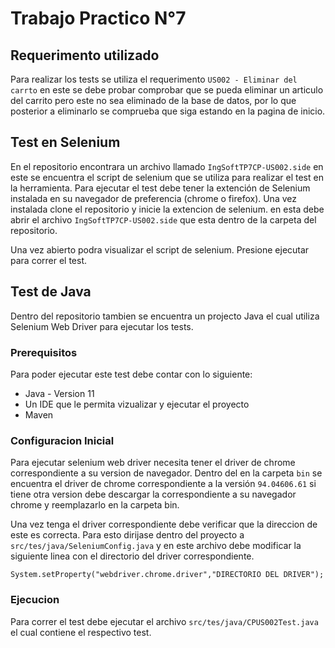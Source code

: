 # Trabajo Practico N°7

## Requerimento utilizado
Para realizar los tests se utiliza el requerimento `US002 - Eliminar del carrto` en este se debe probar comprobar que se pueda eliminar un articulo del carrito pero este no sea eliminado de la base de datos, por lo que posterior a eliminarlo se comprueba que siga estando en la pagina de inicio.

## Test en Selenium
En el repositorio encontrara un archivo llamado `IngSoftTP7CP-US002.side` en este se encuentra el script de selenium que se utiliza para realizar el test en la herramienta. 
Para ejecutar el test debe tener la extención de Selenium instalada en su navegador de preferencia (chrome o firefox). Una vez instalada clone el repositorio y inicie la extencion de selenium. en esta debe abrir el archivo `IngSoftTP7CP-US002.side` que esta dentro de la carpeta del repositorio. 

Una vez abierto podra visualizar el script de selenium. Presione ejecutar para correr el test. 

## Test de Java
Dentro del repositorio tambien se encuentra un projecto Java el cual utiliza Selenium Web Driver para ejecutar los tests.

### Prerequisitos
Para poder ejecutar este test debe contar con lo siguiente:
* Java - Version 11
* Un IDE que le permita vizualizar y ejecutar el proyecto
* Maven

### Configuracion Inicial
Para ejecutar selenium web driver necesita tener el driver de chrome correspondiente a su version de navegador. Dentro del en la carpeta `bin` se encuentra el driver de chrome correspondiente a la versión `94.04606.61` si tiene otra version debe descargar la correspondiente a su navegador chrome y reemplazarlo en la carpeta bin.

Una vez tenga el driver correspondiente debe verificar que la direccion de este es correcta. Para esto dirijase dentro del proyecto a `src/tes/java/SeleniumConfig.java` y en este archivo debe modificar la siguiente linea con el directorio del driver correspondiente.

`System.setProperty("webdriver.chrome.driver","DIRECTORIO DEL DRIVER");`

### Ejecucion
Para correr el test debe ejecutar el archivo `src/tes/java/CPUS002Test.java` el cual contiene el respectivo test. 
